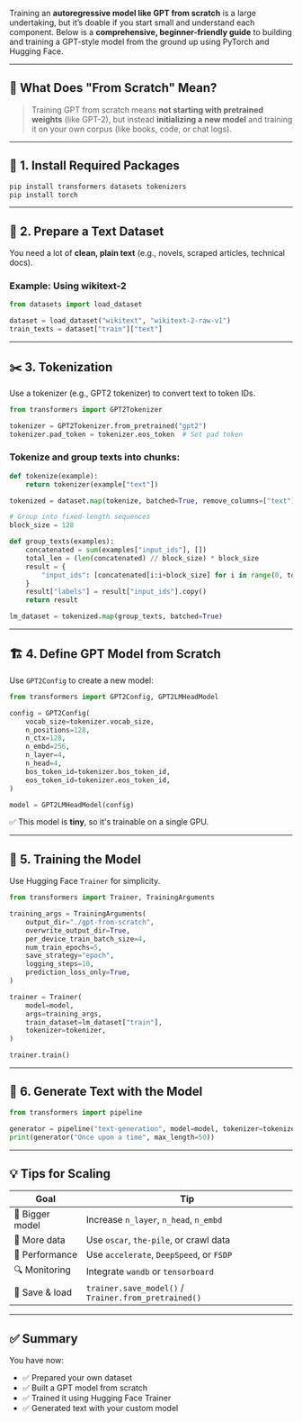 Training an **autoregressive model like GPT from scratch** is a large undertaking, but it’s doable if you start small and understand each component. Below is a **comprehensive, beginner-friendly guide** to building and training a GPT-style model from the ground up using PyTorch and Hugging Face.

---

## 🧠 What Does "From Scratch" Mean?

> Training GPT from scratch means **not starting with pretrained weights** (like GPT-2), but instead **initializing a new model** and training it on your own corpus (like books, code, or chat logs).

---

## 🧰 1. Install Required Packages

```bash
pip install transformers datasets tokenizers
pip install torch
```

---

## 📂 2. Prepare a Text Dataset

You need a lot of **clean, plain text** (e.g., novels, scraped articles, technical docs).

### Example: Using wikitext-2

```python
from datasets import load_dataset

dataset = load_dataset("wikitext", "wikitext-2-raw-v1")
train_texts = dataset["train"]["text"]
```

---

## ✂️ 3. Tokenization

Use a tokenizer (e.g., GPT2 tokenizer) to convert text to token IDs.

```python
from transformers import GPT2Tokenizer

tokenizer = GPT2Tokenizer.from_pretrained("gpt2")
tokenizer.pad_token = tokenizer.eos_token  # Set pad token
```

### Tokenize and group texts into chunks:

```python
def tokenize(example):
    return tokenizer(example["text"])

tokenized = dataset.map(tokenize, batched=True, remove_columns=["text"])

# Group into fixed-length sequences
block_size = 128

def group_texts(examples):
    concatenated = sum(examples["input_ids"], [])
    total_len = (len(concatenated) // block_size) * block_size
    result = {
        "input_ids": [concatenated[i:i+block_size] for i in range(0, total_len, block_size)]
    }
    result["labels"] = result["input_ids"].copy()
    return result

lm_dataset = tokenized.map(group_texts, batched=True)
```

---

## 🏗️ 4. Define GPT Model from Scratch

Use `GPT2Config` to create a new model:

```python
from transformers import GPT2Config, GPT2LMHeadModel

config = GPT2Config(
    vocab_size=tokenizer.vocab_size,
    n_positions=128,
    n_ctx=128,
    n_embd=256,
    n_layer=4,
    n_head=4,
    bos_token_id=tokenizer.bos_token_id,
    eos_token_id=tokenizer.eos_token_id,
)

model = GPT2LMHeadModel(config)
```

✅ This model is **tiny**, so it's trainable on a single GPU.

---

## 🏃 5. Training the Model

Use Hugging Face `Trainer` for simplicity.

```python
from transformers import Trainer, TrainingArguments

training_args = TrainingArguments(
    output_dir="./gpt-from-scratch",
    overwrite_output_dir=True,
    per_device_train_batch_size=4,
    num_train_epochs=5,
    save_strategy="epoch",
    logging_steps=10,
    prediction_loss_only=True,
)

trainer = Trainer(
    model=model,
    args=training_args,
    train_dataset=lm_dataset["train"],
    tokenizer=tokenizer,
)

trainer.train()
```

---

## 🧪 6. Generate Text with the Model

```python
from transformers import pipeline

generator = pipeline("text-generation", model=model, tokenizer=tokenizer)
print(generator("Once upon a time", max_length=50))
```

---

## 💡 Tips for Scaling

| Goal            | Tip                                                  |
| --------------- | ---------------------------------------------------- |
| 🧠 Bigger model | Increase `n_layer`, `n_head`, `n_embd`               |
| 🧾 More data    | Use `oscar`, `the-pile`, or crawl data               |
| 🚀 Performance  | Use `accelerate`, `DeepSpeed`, or `FSDP`             |
| 🔍 Monitoring   | Integrate `wandb` or `tensorboard`                   |
| 💾 Save & load  | `trainer.save_model()` / `Trainer.from_pretrained()` |

---

## ✅ Summary

You have now:

* ✅ Prepared your own dataset
* ✅ Built a GPT model from scratch
* ✅ Trained it using Hugging Face Trainer
* ✅ Generated text with your custom model
